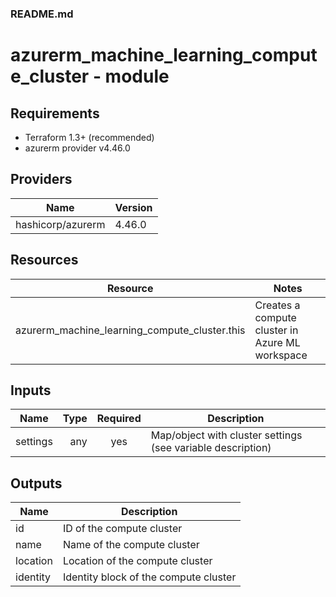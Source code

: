### README.md

# azurerm_machine_learning_compute_cluster - module

## Requirements
- Terraform 1.3+ (recommended)
- azurerm provider v4.46.0

## Providers
| Name | Version |
|------|---------|
| hashicorp/azurerm | 4.46.0 |

## Resources
| Resource | Notes |
|---|---|
| azurerm_machine_learning_compute_cluster.this | Creates a compute cluster in Azure ML workspace |

## Inputs
| Name | Type | Required | Description |
|---|---:|:---:|---|
| settings | any | yes | Map/object with cluster settings (see variable description) |

## Outputs
| Name | Description |
|---|---|
| id | ID of the compute cluster |
| name | Name of the compute cluster |
| location | Location of the compute cluster |
| identity | Identity block of the compute cluster |



